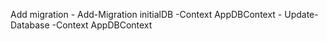 Add migration
	- Add-Migration initialDB -Context AppDBContext
	- Update-Database -Context AppDBContext